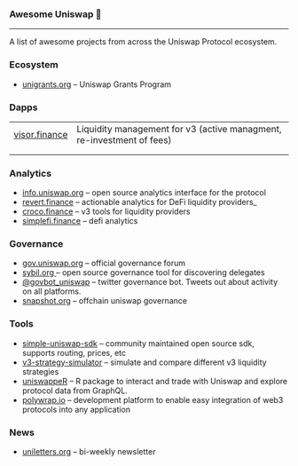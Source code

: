 ### Awesome Uniswap 🦄

------

A list of awesome projects from across the Uniswap Protocol ecosystem.

### Ecosystem

* [unigrants.org](https://unigrants.org) –  Uniswap Grants Program

### Dapps

|                                            |                                                              |
| ------------------------------------------ | ------------------------------------------------------------ |
| [visor.finance](https://www.visor.finance) | Liquidity management for v3 (active managment, re-investment of fees) |
|                                            |                                                              |
|                                            |                                                              |

### Analytics

* [info.uniswap.org](https://info.uniswap.org/#/) – open source analytics interface for the protocol
* [revert.finance](https://revert.finance) – actionable analytics for DeFi liquidity providers_
* [croco.finance](https://croco.finance/#/) – v3 tools for liquidity providers
* [simplefi.finance](https://simplefi.finance) – defi analytics

### Governance

* [gov.uniswap.org](https://gov.uniswap.org) – official governance forum
* [sybil.org ](https://sybil.org/#/delegates/uniswap) – open source governance tool for discovering delegates
* [@govbot_uniswap](https://twitter.com/govbot_uniswap) – twitter governance bot. Tweets out about activity on all platforms.
* [snapshot.org](https://snapshot.org/#/uniswap) –  offchain uniswap governance

### Tools

* [simple-uniswap-sdk](https://github.com/uniswap-integration/simple-uniswap-sdk) – community maintained open source sdk, supports routing, prices, etc
* [v3-strategy-simulator](https://defi-lab.xyz/uniswapv3simulator) – simulate and compare different v3 liquidity strategies
* [uniswappeR](https://github.com/Omni-Analytics-Group/uniswappeR) – R package to interact and trade with Uniswap and explore protocol data from GraphQL.
* [polywrap.io](https://polywrap.io/#/) – development platform to enable easy integration of web3 protocols into any application

### News

* [uniletters.org](https://uniletters.org) – bi-weekly newsletter